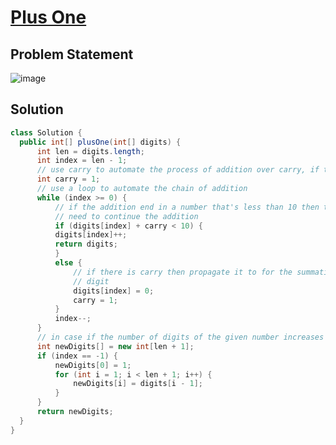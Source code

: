 # [Plus One](https://leetcode.com/problems/plus-one/)
## Problem Statement
![image](https://github.com/SiddhantKumarMaurya/vigilant-invention/assets/107787014/b155b67a-830e-4e60-bf0b-1f7ad7f1bed2)
## Solution
```java
class Solution {
  public int[] plusOne(int[] digits) {
      int len = digits.length;
      int index = len - 1;
      // use carry to automate the process of addition over carry, if there is any carry
      int carry = 1;
      // use a loop to automate the chain of addition
      while (index >= 0) {
          // if the addition end in a number that's less than 10 then there's no
          // need to continue the addition
          if (digits[index] + carry < 10) {
          digits[index]++;
          return digits;
          }
          else {
              // if there is carry then propagate it to for the summation to the left
              // digit
              digits[index] = 0;
              carry = 1;
          }
          index--;
      }
      // in case if the number of digits of the given number increases after addition
      int newDigits[] = new int[len + 1];
      if (index == -1) {           
          newDigits[0] = 1;
          for (int i = 1; i < len + 1; i++) {
              newDigits[i] = digits[i - 1];
          }
      }
      return newDigits;
  }
}
```
